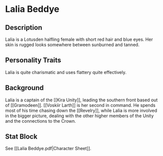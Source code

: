 # Lalia Beddye
## Description
Lalia is a Lotusden halfling female with short red hair and blue eyes. Her skin is rugged looks somewhere between sunburned and tanned. 
  
## Personality Traits
Lalia is quite charismatic and uses flattery quite effectively. 

## Background
Lalia is a captain of the [[Kira Unity]], leading the southern front based out of [[Gramodeen]]. [[Voskiir Larth]] is her second in command. He spends most of his time chasing down the [[Revelry]], while Lalia is more involved in the bigger picture, dealing with the other higher members of the Unity and the connections to the Crown. 

## Stat Block
See [[Lalia Beddye.pdf|Character Sheet]].